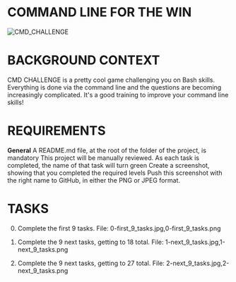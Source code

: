 # COMMAND LINE FOR THE WIN

![CMD_CHALLENGE](C:\Users\DIDI\Desktop\alx-system_engineering-devops\CMD_challenge-pic.png)
# BACKGROUND CONTEXT
CMD CHALLENGE is a pretty cool game challenging you on Bash skills. Everything is done via the command line and the questions are becoming increasingly complicated. It's a good training to improve your command line skills!

# REQUIREMENTS
**General**
A README.md file, at the root of the folder of the project, is mandatory
This project will be manually reviewed.
As each task is completed, the name of that task will turn green
Create a screenshot, showing that you completed the required levels
Push this screenshot with the right name to GitHub, in either the PNG or JPEG format.

# TASKS
0. Complete the first 9 tasks.
	File: 0-first_9_tasks.jpg,0-first_9_tasks.png

1. Complete the 9 next tasks, getting to 18 total.
	File: 1-next_9_tasks.jpg,1-next_9_tasks.png

2. Complete the 9 next tasks, getting to 27 total.
	File: 2-next_9_tasks.jpg,2-next_9_tasks.png
